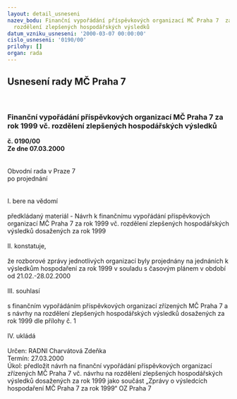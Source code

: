 ```yaml
---
layout: detail_usneseni
nazev_bodu: Finanční vypořádání příspěvkových organizací MČ Praha 7  za rok 1999 vč.
  rozdělení zlepšených hospodářských výsledků
datum_vzniku_usneseni: '2000-03-07 00:00:00'
cislo_usneseni: '0190/00'
prilohy: []
organ: rada
---
```

<div id="ucUsn_pList" class="usn">
	<span><h2>Usnesení rady MČ Praha 7 </h2>
<br></span><div class="standBody">
<span><h3>Finanční vypořádání příspěvkových organizací MČ Praha 7  za rok 1999 vč. rozdělení zlepšených hospodářských výsledků</h3></span><div class="center">
		<strong>č. 0190/00</strong><br>
	</div>
<div class="center">
		<strong>Ze dne 07.03.2000</strong><br><br>
	</div>
<br>Obvodní rada v Praze 7<br>po projednání<br><br><br>I.	bere na vědomí<br><br> předkládaný materiál - Návrh k finančnímu vypořádání příspěvkových organizací MČ Praha 7 za rok 1999 vč. rozdělení zlepšených hospodářských výsledků  dosažených za rok 1999<br><br>II.	konstatuje,<br><br>že rozborové zprávy jednotlivých organizací byly projednány na jednáních k výsledkům hospodaření za rok 1999 v souladu s časovým plánem v období od 21.02.-28.02.2000<br><br>III.	souhlasí <br><br>s finančním vypořádáním příspěvkových organizací zřízených MČ Praha 7 a s návrhy na rozdělení zlepšených hospodářských výsledků  dosažených za rok 1999 dle přílohy č. 1<br><br>IV.	ukládá <br><br> Určen:	     	RADNI Charvátová Zdeňka<br>Termín: 27.03.2000<br>Úkol:	předložit návrh na finanční vypořádání příspěvkových organizací zřízených MČ Praha 7 vč. návrhu na rozdělení zlepšených hospodářských výsledků dosažených za rok 1999 jako součást „Zprávy o výsledcích hospodaření MČ Praha 7 za rok 1999“ OZ Praha 7<br>
</div>
</div>